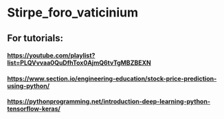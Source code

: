 
# Stirpe_foro_vaticinium
## For tutorials:
#### https://youtube.com/playlist?list=PLQVvvaa0QuDfhTox0AjmQ6tvTgMBZBEXN
#### https://www.section.io/engineering-education/stock-price-prediction-using-python/
#### https://pythonprogramming.net/introduction-deep-learning-python-tensorflow-keras/
